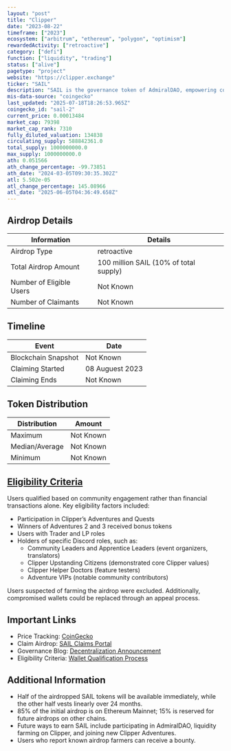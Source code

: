 ```yaml
---
layout: "post"
title: "Clipper"
date: "2023-08-22"
timeframe: ["2023"]
ecosystem: ["arbitrum", "ethereum", "polygon", "optimism"]
rewardedActivity: ["retroactive"]
category: ["defi"]
function: ["liquidity", "trading"]
status: ["alive"]
pagetype: "project"
website: "https://clipper.exchange"
ticker: "SAIL"
description: "SAIL is the governance token of AdmiralDAO, empowering community-driven governance and participation in Clipper’s decentralized ecosystem."
mis-data-source: "coingecko"
last_updated: "2025-07-18T18:26:53.965Z"
coingecko_id: "sail-2"
current_price: 0.00013484
market_cap: 79398
market_cap_rank: 7310
fully_diluted_valuation: 134838
circulating_supply: 588842361.0
total_supply: 1000000000.0
max_supply: 1000000000.0
ath: 0.051566
ath_change_percentage: -99.73851
ath_date: "2024-03-05T09:30:35.302Z"
atl: 5.502e-05
atl_change_percentage: 145.08966
atl_date: "2025-06-05T04:36:49.658Z"
---
```


## Airdrop Details

| Information              | Details                                |
| ------------------------ | -------------------------------------- |
| Airdrop Type             | retroactive                            |
| Total Airdrop Amount     | 100 million SAIL (10% of total supply) |
| Number of Eligible Users | Not Known                              |
| Number of Claimants      | Not Known                              |

## Timeline

| Event               | Date            |
| ------------------- | --------------- |
| Blockchain Snapshot | Not Known       |
| Claiming Started    | 08 Auguest 2023 |
| Claiming Ends       | Not Known       |

## Token Distribution

| Distribution   | Amount    |
| -------------- | --------- |
| Maximum        | Not Known |
| Median/Average | Not Known |
| Minimum        | Not Known |

## [Eligibility Criteria](https://shipyardsoftware.notion.site/SAIL-Wallet-Qualification-Process-730c3ae3b9714bfab7b6675bc8b5ea10)

Users qualified based on community engagement rather than financial transactions alone. Key eligibility factors included:

- Participation in Clipper’s Adventures and Quests
- Winners of Adventures 2 and 3 received bonus tokens
- Users with Trader and LP roles
- Holders of specific Discord roles, such as:
  - Community Leaders and Apprentice Leaders (event organizers, translators)
  - Clipper Upstanding Citizens (demonstrated core Clipper values)
  - Clipper Helper Doctors (feature testers)
  - Adventure VIPs (notable community contributors)

Users suspected of farming the airdrop were excluded. Additionally, compromised wallets could be replaced through an appeal process.

## Important Links

- Price Tracking: [CoinGecko](https://www.coingecko.com/en/coins/clipper-sail)
- Claim Airdrop: [SAIL Claims Portal](https://clipper.exchange/app/claims/sail)
- Governance Blog: [Decentralization Announcement](https://blog.clipper.exchange/wen-is-now-decentralized-governance-is-coming-to-the-clipper-community/)
- Eligibility Criteria: [Wallet Qualification Process](https://shipyardsoftware.notion.site/SAIL-Wallet-Qualification-Process-730c3ae3b9714bfab7b6675bc8b5ea10)

## Additional Information

- Half of the airdropped SAIL tokens will be available immediately, while the other half vests linearly over 24 months.
- 85% of the initial airdrop is on Ethereum Mainnet; 15% is reserved for future airdrops on other chains.
- Future ways to earn SAIL include participating in AdmiralDAO, liquidity farming on Clipper, and joining new Clipper Adventures.
- Users who report known airdrop farmers can receive a bounty.